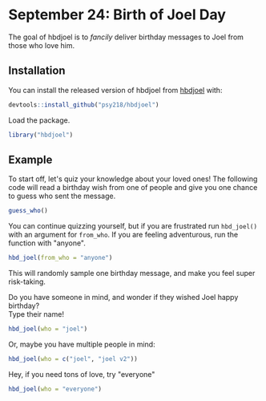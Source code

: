 
# September 24: Birth of Joel Day

<!-- badges: start -->
<!-- badges: end -->

The goal of hbdjoel is to *fancily* deliver birthday messages to Joel from those who love him. 

## Installation

You can install the released version of hbdjoel from [hbdjoel](https://github/psy218/hbdjoel) with:

``` r
devtools::install_github("psy218/hbdjoel")
```

Load the package. 
``` r
library("hbdjoel")
```

## Example
To start off, let's quiz your knowledge about your loved ones! 
The following code will read a birthday wish from one of people and give you one chance to guess who sent the message.   
``` r
guess_who()
```

You can continue quizzing yourself, but if you are frustrated run `hbd_joel()` with an argument for `from_who`. 
If you are feeling adventurous, run the function with "anyone". 
``` r
hbd_joel(from_who = "anyone")
```
This will randomly sample one birthday message, and make you feel super risk-taking. 

Do you have someone in mind, and wonder if they wished Joel happy birthday?   
Type their name!  
``` r
hbd_joel(who = "joel")
```
Or, maybe you have multiple people in mind:
``` r
hbd_joel(who = c("joel", "joel v2"))
```

Hey, if you need tons of love, try "everyone"
``` r
hbd_joel(who = "everyone")
```
